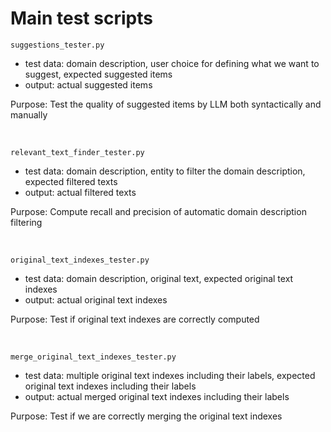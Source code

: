 # Main test scripts

`suggestions_tester.py`
- test data: domain description, user choice for defining what we want to suggest, expected suggested items
- output: actual suggested items

Purpose: Test the quality of suggested items by LLM both syntactically and manually

<br />


`relevant_text_finder_tester.py`
- test data: domain description, entity to filter the domain description, expected filtered texts
- output: actual filtered texts

Purpose: Compute recall and precision of automatic domain description filtering

<br />


`original_text_indexes_tester.py`
- test data: domain description, original text, expected original text indexes
- output: actual original text indexes

Purpose: Test if original text indexes are correctly computed


<br />

`merge_original_text_indexes_tester.py`
- test data: multiple original text indexes including their labels, expected original text indexes including their labels
- output: actual merged original text indexes including their labels

Purpose: Test if we are correctly merging the original text indexes